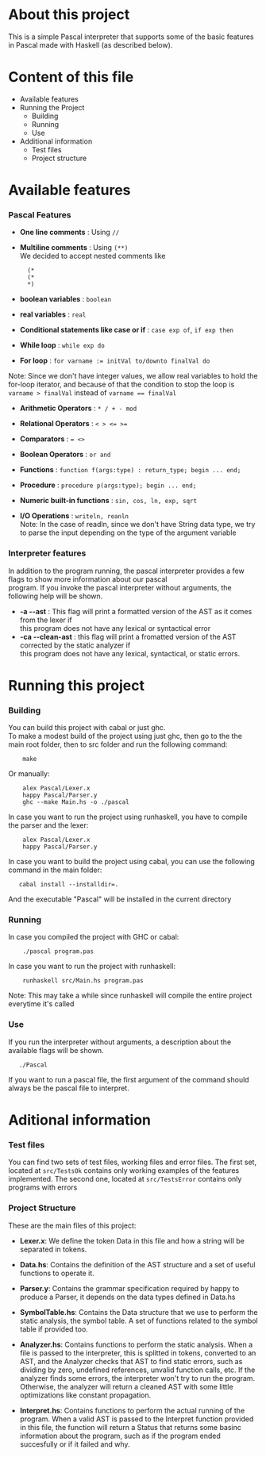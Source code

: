 About this project 
=====================
This is a simple Pascal interpreter that supports some of the basic features in Pascal made with Haskell (as described below). 

Content of this file
=====================
* Available features
* Running the Project
  * Building
  * Running
  * Use
* Additional information
  * Test files
  * Project structure


Available features
====================
### Pascal Features ###

* **One line comments** : Using `//`

* **Multiline comments** : Using `(**)`  
  We decided to accept nested comments like  

        (*
        (*
        *)
        
* **boolean variables**  : `boolean`

* **real variables**  : `real`

* **Conditional statements like case or if** : `case exp of`, `if exp then`

* **While loop** : `while exp do`

* **For loop** : `for varname := initVal to/downto finalVal do`  

 Note: Since we don't have integer values, we allow real variables to hold the for-loop iterator, and because of that the condition to stop the loop is `varname > finalVal` instead of `varname == finalVal`
 
 * **Arithmetic Operators** : `* / + - mod`
 
 * **Relational Operators** : `< > <= >=`
 
 * **Comparators** : `= <>`
 
 * **Boolean Operators** : `or and`
 
 * **Functions** : `function f(args:type) : return_type; begin ... end;`
 
 * **Procedure** : `procedure p(args:type); begin ... end;`
 
 * **Numeric built-in functions** : `sin, cos, ln, exp, sqrt`
 
 * **I/O Operations** : `writeln, reanln`  
  Note: In the case of readln, since we don't have String data type, we try to parse the input depending on the type of the argument variable
 
 ### Interpreter features ###
In addition to the program running, the pascal interpreter provides a few flags to show more information about our pascal  
program. If you invoke the pascal interpreter without arguments, the following help will be shown.
* **-a --ast** : This flag will print a formatted version of the AST as it comes from the lexer if   
this program does not have any lexical or syntactical error
* **-ca --clean-ast** : this flag will print a fromatted version of the AST corrected by the static analyzer if  
this program does not have any lexical, syntactical, or static errors.

Running this project 
======================

### Building ###
You can build this project with cabal or just ghc.  
To make a modest build of the project using just ghc, then go to the the main root folder, then to src folder and run the following command:  

        make   

Or manually:  

        alex Pascal/Lexer.x
        happy Pascal/Parser.y
        ghc --make Main.hs -o ./pascal
        
In case you want to run the project using runhaskell, you have to compile the parser and the lexer:

        alex Pascal/Lexer.x
        happy Pascal/Parser.y

In case you want to build the project using cabal, you can use the following command in the main folder:
       
       cabal install --installdir=.
       
And the executable "Pascal" will be installed in the current directory

### Running ###
In case you compiled the project with GHC or cabal:  

        ./pascal program.pas 
         
In case you want to run the project with runhaskell:  
        
        runhaskell src/Main.hs program.pas  
        
Note: This may take a while since runhaskell will compile the entire project everytime it's called

### Use ###
If you run the interpreter without arguments, a description about the available flags will be shown.
       
       ./Pascal

If you want to run a pascal file, the first argument of the command should always be the pascal file to interpret.

Aditional information
=====================

### Test files ###

You can find two sets of test files, working files and error files. The first set, located at `src/TestsOk` contains only working examples of the features implemented. The second one, located at `src/TestsError` contains only programs with errors   
### Project Structure ###

These are the main files of this project:
  * **Lexer.x**: We define the token Data in this file and how a string will be separated in tokens. 
  
  * **Data.hs**: Contains the definition of the AST structure and a set of useful functions to operate it.
  
  * **Parser.y**: Contains the grammar specification required by happy to produce a Parser, it depends on the data types defined in Data.hs
  
  * **SymbolTable.hs**: Contains the Data structure that we use to perform the static analysis, the symbol table. A set of functions related to the symbol table if provided too.
  
  * **Analyzer.hs**: Contains functions to perform the static analysis. When a file is passed to the interpreter, this is splitted in tokens, converted to an AST, and the Analyzer checks that AST to find static errors, such as dividing by zero, undefined references, unvalid function calls, etc. If the analyzer finds some errors, the interpreter won't try to run the program. Otherwise, the analyzer will return a cleaned AST with some little optimizations like constant propagation.
  
  * **Interpret.hs**: Contains functions to perform the actual running of the program. When a valid AST is passed to the Interpret function provided in this file, the function will return a Status that returns some basinc information about the program, such as if the program ended succesfully or if it failed and why.
